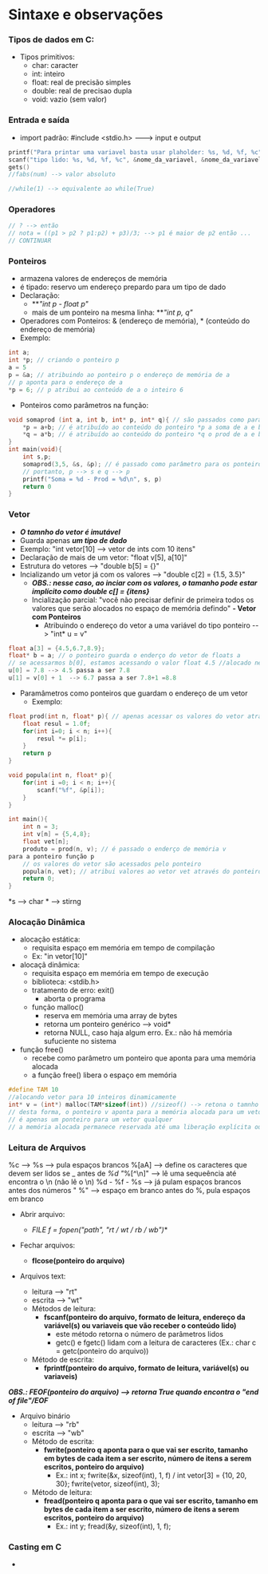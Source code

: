 # Sintaxe e observações

### Tipos de dados em C:
- Tipos primitivos:
    - char:	caracter
    - int: inteiro
    - float:	real de precisão simples
    - double: real de precisao dupla
    - void:	vazio (sem valor)

### Entrada e saída
- import padrão: #include <stdio.h> ---> input e output
```c
printf("Para printar uma variavel basta usar plaholder: %s, %d, %f, %c", nome_da_variavel, nome_da_variavel, nome_da_variavel, nome_da_variavel) // output
scanf("tipo lido: %s, %d, %f, %c", &nome_da_variavel, &nome_da_variavel, &nome_da_variavel, &nome_da_variavel)
gets()
//fabs(num) --> valor absoluto

//while(1) --> equivalente ao while(True)
```
### Operadores
```c
// ? --> então
// nota = ((p1 > p2 ? p1:p2) + p3)/3; --> p1 é maior de p2 então ...
// CONTINUAR
```
### Ponteiros
- armazena valores de endereços de memória
- é tipado: reservo um endereço prepardo para um tipo de dado
- Declaração:
  - ***"int *p - float *p"***
  - mais de um ponteiro na mesma linha: ***"int *p, *q"***
- Operadores com Ponteiros: & (endereço de memória), * (conteúdo do endereço de memória)
- Exemplo:
```c
int a;
int *p; // criando o ponteiro p
a = 5
p = &a; // atribuindo ao ponteiro p o endereço de memória de a
// p aponta para o endereço de a
*p = 6; // p atribui ao conteúdo de a o inteiro 6
```
- Ponteiros como parâmetros na função:
```c
void somaprod (int a, int b, int* p, int* q){ // são passados como parâmetros os ponteiros *p e *q
    *p = a+b; // é atribuído ao conteúdo do ponteiro *p a soma de a e b
    *q = a*b; // é atribuído ao conteúdo do ponteiro *q o prod de a e b
}
int main(void){
    int s,p;
    somaprod(3,5, &s, &p); // é passado como parâmetro para os ponteiros p e q o endereço de memória de s e p
    // portanto, p --> s e q --> p
    printf("Soma = %d - Prod = %d\n", s, p)
    return 0
}
```
### Vetor
- ***O tamnho do vetor é imutável***
- Guarda apenas ***um tipo de dado***
- Exemplo: "int vetor[10] --> vetor de ints com 10 itens"
- Declaração de mais de um vetor: "float v[5], a[10]"
- Estrutura do vetores --> "double b[5] = {}"
- Incializando um vetor já com os valores --> "double c[2] = {1.5, 3.5}"
  - ***OBS.: nesse caso, ao inciar com os valores, o tamanho pode estar implícito como double c[] = {itens}***
  - Incialização parcial: "você não precisar definir de primeira todos os valores que serão alocados no espaço de memória defindo"
**- Vetor com Ponteiros**
    - Atribuindo o endereço do vetor a uma variável do tipo ponteiro --> "int* u = v"
```c
float a[3] = {4.5,6.7,8.9};
float* b = a; // o ponteiro guarda o enderço do vetor de floats a
// se acessarmos b[0], estamos acessando o valor float 4.5 //alocado nesse mesmo endereço do vetor a
u[0] = 7.8 --> 4.5 passa a ser 7.8
u[1] = v[0] + 1  --> 6.7 passa a ser 7.8+1 =8.8
```

- Paramâmetros como ponteiros que guardam o endereço de um vetor
    - Exemplo:

```c 
float prod(int n, float* p){ // apenas acessar os valores do vetor através do ponteiro
    float resul = 1.0f;
    for(int i=0; i < n; i++){
        resul *= p[i];
    }
    return p
}

void popula(int n, float* p){
    for(int i =0; i < n; i++){
        scanf("%f", &p[i]);
    }
}

int main(){
    int n = 3;
    int v[n] = {5,4,8};
    float vet[n];
    produto = prod(n, v); // é passado o enderço de memória v
para a ponteiro função p
    // os valores do vetor são acessados pelo ponteiro
    popula(n, vet); // atribui valores ao vetor vet através do ponteiro
    return 0;
}
```
*s --> char * --> stirng

### Alocação Dinâmica
- alocação estática:
  - requisita espaço em memória em tempo de compilação
  - Ex: "in vetor[10]"
- alocaçã dinâmica:
  - requisita espaço em memória em tempo de execução
  - biblioteca: <stdib.h>
  - tratamento de erro: exit()
    - aborta o programa
  - função malloc()
    - reserva em memória uma array de bytes
    - retorna um ponteiro genérico --> void*
    - retorna NULL, caso haja algum erro. Ex.: não há memória sufuciente no sistema
- função free()
    - recebe como parâmetro um ponteiro que aponta para uma memória alocada
    - a função free() libera o espaço em memória
```c
#define TAM 10
//alocando vetor para 10 inteiros dinamicamente
int* v = (int*) malloc(TAM*sizeof(int)) //sizeof() --> retona o tamnho em bytes de um tipo de dado
// desta forma, o ponteiro v aponta para a memória alocada para um vetor de 10 inteiros
// é apenas um ponteiro para um vetor qualquer
// a memória alocada permanece reservada até uma liberação explícita ou até o programa terminar-
```

### Leitura de Arquivos
%c -->
%s --> pula espaços brancos
%[aA] --> define os caracteres que devem ser lidos
se _ antes de _%d
"_%[^\n]" --> lê uma sequeência até encontra o \n (não lê o \n)
%d - %f - %s --> já pulam espaços brancos antes dos números
" %" --> espaço em branco antes do %, pula espaços em branco

- Abrir arquivo:
  - **FILE* f = fopen("path", "rt / wt / rb / wb")**

- Fechar arquivos:
    - **flcose(ponteiro do arquivo)**

- Arquivos text:
  - leitura --> "rt"
  - escrita --> "wt"
  - Métodos de leitura:
    - **fscanf(ponteiro do arquivo, formato de leitura, endereço da variável(s) ou variaveis que vão receber o conteúdo lido)**
      - este método retorna o número de parâmetros lidos
      - getc() e fgetc() lidam com a leitura de caracteres (Ex.: char c = getc(ponteiro do arquivo))
  - Método de escrita:
    - **fprintf(ponteiro do arquivo, formato de leitura, variável(s) ou variaveis)**

***OBS.: FEOF(ponteiro do arquivo) --> retorna True quando encontra o "end of file"/EOF***

- Arquivo binário
  - leitura --> "rb"
  - escrita --> "wb"
  - Método de escrita:
     - **fwrite(ponteiro q aponta para o que vai ser escrito, tamanho em bytes de cada item a ser escrito, número de itens a serem escritos, ponteiro do arquivo)**
       - Ex.: int x; fwrite(&x, sizeof(int), 1, f) / int vetor[3] = {10, 20, 30}; fwrite(vetor, sizeof(int), 3);
  - Método de leitura:
    - **fread(ponteiro q aponta para o que vai ser escrito, tamanho em bytes de cada item a ser escrito, número de itens a serem escritos, ponteiro do arquivo)**
      - Ex.: int y; fread(&y, sizeof(int), 1, f);

### Casting em C
- 
  
